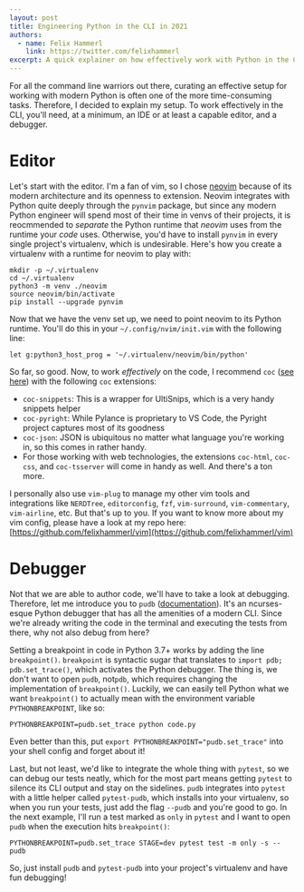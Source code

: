 ```yaml
---
layout: post
title: Engineering Python in the CLI in 2021
authors:
  - name: Felix Hammerl
    link: https://twitter.com/felixhammerl
excerpt: A quick explainer on how effectively work with Python in the CLI.
---
```


For all the command line warriors out there, curating an effective setup for working with modern Python is often one of the more time-consuming tasks. Therefore, I decided to explain my setup. To work effectively in the CLI, you'll need, at a minimum, an IDE or at least a capable editor, and a debugger.

# Editor

Let's start with the editor. I'm a fan of vim, so I chose [neovim](https://neovim.io/) because of its modern architecture and its openness to extension. Neovim integrates with Python quite deeply through the `pynvim` package, but since any modern Python engineer will spend most of their time in venvs of their projects, it is reocmmended to *separate* the Python runtime that *neovim* uses from the runtime your *code* uses. Otherwise, you'd have to install `pynvim` in every single project's virtualenv, which is undesirable. Here's how you create a virtualenv with a runtime for neovim to play with: 

```
mkdir -p ~/.virtualenv
cd ~/.virtualenv
python3 -m venv ./neovim
source neovim/bin/activate
pip install --upgrade pynvim
```

Now that we have the venv set up, we need to point neovim to its Python runtime. You'll do this in your `~/.config/nvim/init.vim` with the following line: 

```
let g:python3_host_prog = '~/.virtualenv/neovim/bin/python'
```

So far, so good. Now, to work *effectively* on the code, I recommend `coc` ([see here](https://github.com/neoclide/coc.nvim)) with the following `coc` extensions:

- `coc-snippets`: This is a wrapper for UltiSnips, which is a very handy snippets helper
- `coc-pyright`: While Pylance is proprietary to VS Code, the Pyright project captures most of its goodness
- `coc-json`: JSON is ubiquitous no matter what language you're working in, so this comes in rather handy.
- For those working with web technologies, the extensions `coc-html`, `coc-css`, and `coc-tsserver` will come in handy as well. And there's a ton more.

I personally also use `vim-plug` to manage my other vim tools and integrations like `NERDTree`, `editorconfig`, `fzf`, `vim-surround`, `vim-commentary`, `vim-airline`, etc. But that's up to you. If you want to know more about my vim config, please have a look at my repo here: [https://github.com/felixhammerl/vim](https://github.com/felixhammerl/vim)

# Debugger

Not that we are able to author code, we'll have to take a look at debugging. Therefore, let me introduce you to `pudb` ([documentation](https://documen.tician.de/pudb/)). It's an ncurses-esque Python debugger that has all the amenities of a modern CLI. Since we're already writing the code in the terminal and executing the tests from there, why not also debug from here?

Setting a breakpoint in code in Python 3.7+ works by adding the line `breakpoint()`. `breakpoint` is syntactic sugar that translates to `import pdb; pdb.set_trace()`, which activates the Python debugger. The thing is, we don't want to open `pudb`, not`pdb`, which requires changing the implementation of `breakpoint()`. Luckily, we can easily tell Python what we want `breakpoint()` to actually mean with the environment variable `PYTHONBREAKPOINT`, like so:

```
PYTHONBREAKPOINT=pudb.set_trace python code.py
```

Even better than this, put `export PYTHONBREAKPOINT="pudb.set_trace"` into your shell config and forget about it!

Last, but not least, we'd like to integrate the whole thing with `pytest`, so we can debug our tests neatly, which for the most part means getting `pytest` to silence its CLI output and stay on the sidelines. `pudb` integrates into `pytest` with a little helper called `pytest-pudb`, which installs into your virtualenv, so when you run your tests, just add the flag `--pudb` and you're good to go. In the next example, I'll run a test marked as `only` in `pytest` and I want to open `pudb` when the execution hits `breakpoint()`:

```
PYTHONBREAKPOINT=pudb.set_trace STAGE=dev pytest test -m only -s --pudb
```

So, just install `pudb` and `pytest-pudb` into your project's virtualenv and have fun debugging!

